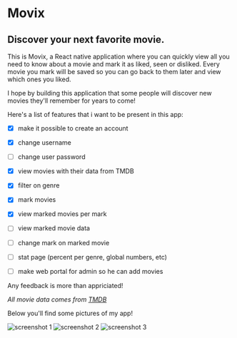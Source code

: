 # Movix
## Discover your next favorite movie.

This is Movix, a React native application where you can quickly view all you need to know about a movie and mark it as liked, seen or disliked. 
Every movie you mark will be saved so you can go back to them later and view which ones you liked. 


I hope by building this application that some people will discover new movies they'll remember for years to come!


Here's a list of features that i want to be present in this app:
- [x] make it possible to create an account
- [x] change username
- [ ] change user password
- [x] view movies with their data from TMDB
- [x] filter on genre
- [x] mark movies
- [x] view marked movies per mark
- [ ] view marked movie data 
- [ ] change mark on marked movie
- [ ] stat page (percent per genre, global numbers, etc)
- [ ] make web portal for admin so he can add movies


Any feedback is more than appriciated! 


*All movie data comes from [TMDB](https://www.themoviedb.org/)*


Below you'll find some pictures of my app!


![screenshot 1](https://i.ibb.co/KjCxBGS/Screenshot-2020-11-22-17-02-57-712-host-exp-exponent.jpg) 
![screenshot 2](https://i.ibb.co/jR7H1MV/Screenshot-2020-11-22-17-03-05-836-host-exp-exponent.jpg) 
![screenshot 3](https://i.ibb.co/93Y3vkN/Screenshot-2020-11-22-17-03-14-656-host-exp-exponent.jpg)
